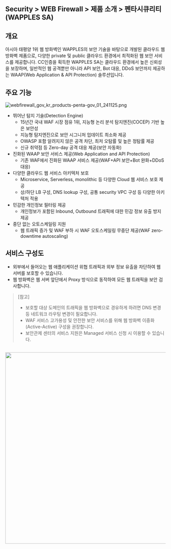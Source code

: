 ## Security > WEB Firewall > 제품 소개 > 펜타시큐리티(WAPPLES SA)

## 개요

아시아 태평양 1위 웹 방화벽인 WAPPLES의 보안 기술을 바탕으로 개발된 클라우드 웹 방화벽 제품으로, 다양한 private 및 public 클라우드 환경에서 최적화된 웹 보안 서비스를 제공합니다.
CC인증을 획득한 WAPPLES SA는 클라우드 환경에서 높은 신뢰성을 보장하며, 일반적인 웹 공격뿐만 아니라 API 보안, Bot 대응, DDoS 보안까지 제공하는 WAAP(Web Application & API Protection) 솔루션입니다.


## 주요 기능

![webfirewall_gov_kr_products-penta-gov_01_241125.png](https://static.toastoven.net/prod_web_firewall/Penta/gov/kr/webfirewall_gov_kr_products-penta-gov_01_241125.png)

* 뛰어난 탐지 기술(Detection Engine)
    * 15년간 국내 WAF 시장 점유 1위, 지능형 논리 분석 탐지엔진(COCEP) 기반 높은 보안성
    * 지능형 탐지엔진으로 보안 시그니처 업데이트 최소화 제공
    * OWASP 포함 알려지지 않은 공격 차단, 최저 오탐률 및 높은 정탐률 제공
    * 신규 취약점 등 Zero-day 공격 대응 제공(보안 자동화)
* 진화된 WAAP 보안 서비스 제공(Web Application and API Protection)
    * 기존 WAF에서 진화된 WAAP 서비스 제공(WAF+API 보안+Bot 완화+DDoS 대응)
* 다양한 클라우드 웹 서비스 아키텍처 보호
    * Microservice, Serverless, monolithic 등 다양한 Cloud 웹 서비스 보호 제공
    * 상/하단 LB 구성, DNS lookup 구성, 공통 security VPC 구성 등 다양한 아키텍처 적용
* 민감한 개인정보 필터링 제공
    * 개인정보가 포함된 Inbound, Outbound 트래픽에 대한 민감 정보 유출 방지 제공
* 중단 없는 오토스케일링 지원
    * 웹 트래픽 증가 및 WAF 부하 시 WAF 오토스케일링 무중단 제공(WAF zero-downtime autoscaling)


## 서비스 구성도

* 외부에서 들어오는 웹 애플리케이션 위협 트래픽과 외부 정보 유출을 차단하여 웹 서버를 보호할 수 있습니다. 
* 웹 방화벽은 웹 서버 앞단에서 Proxy 방식으로 동작하여 모든 웹 트래픽을 보안 검사합니다.

> [참고]
> * 보호할 대상 도메인의 트래픽을 웹 방화벽으로 경유하게 하려면 DNS 변경 등 네트워크 라우팅 변경이 필요합니다.
> * WAF 서비스 고가용성 및 안전한 보안 서비스를 위해 웹 방화벽 이중화(Active-Active) 구성을 권장합니다.
> * 보안관제 센터의 서비스 지원은 Managed 서비스 신청 시 이용할 수 있습니다.

<br>
<img src="https://static.toastoven.net/prod_web_firewall/Penta/gov/kr/webfirewall_gov_kr_products-penta-gov_02_241125.png" width="600" />
